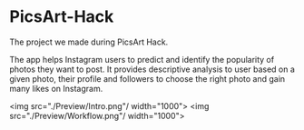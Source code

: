 # PicsArt-Hack
The project we made during PicsArt Hack.

The app helps Instagram users to predict and identify the popularity of photos they want to post.
It provides descriptive analysis to user based on a given photo, their profile and followers to choose the right photo and gain many likes on Instagram.

<img src="./Preview/Intro.png"/ width="1000">
<img src="./Preview/Workflow.png"/ width="1000">
